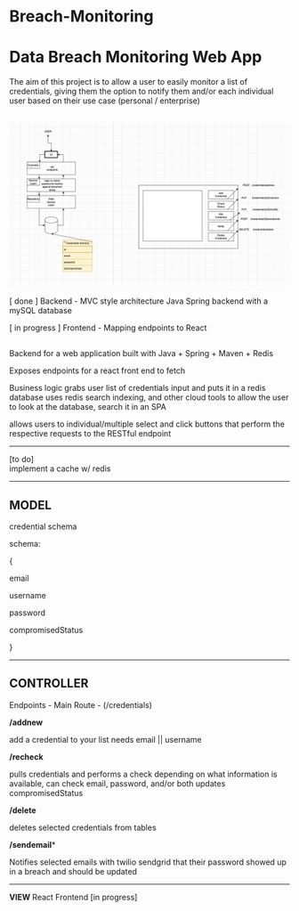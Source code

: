 # Breach-Monitoring
# Data Breach Monitoring Web App

The aim of this project is to allow a user to easily monitor a list of credentials, giving them the option to notify them and/or each individual user
based on their use case (personal / enterprise)

##

![Architecture](architectuer.png)


[ done ] Backend - MVC style architecture Java Spring backend with a mySQL database


[ in progress ] Frontend - Mapping endpoints to React 


## 
Backend for a web application built with Java + Spring + Maven + Redis 

Exposes endpoints for a react front end to fetch

Business logic grabs user list of credentials input and puts it in a redis database
uses redis search indexing, and other cloud tools to allow the user to look at the database, search it in an SPA

allows users to individual/multiple select and click buttons that perform the respective requests to the RESTful endpoint
_________________________________________________________________________________________________________________________________________________
[to do]                     
implement a cache w/ redis

_______________________________________________________________________________________________________________________________________
## **MODEL**
credential schema

schema:


{


email


username


password

compromisedStatus


}

_________________________________________________________________________________________________________________________________________________
## **CONTROLLER**

Endpoints - Main Route -  (/credentials)

**/addnew**

add a credential to your list
needs email || username

**/recheck**

pulls credentials and performs a check depending on what information is available, can check email, password, and/or both
updates compromisedStatus

**/delete**

deletes selected credentials from tables


**/sendemail***

Notifies selected emails with twilio sendgrid that their password showed up in a breach and should be updated



_________________________________________________________________________________________________________________________________________________
**VIEW**
React Frontend
[in progress]
  
 
